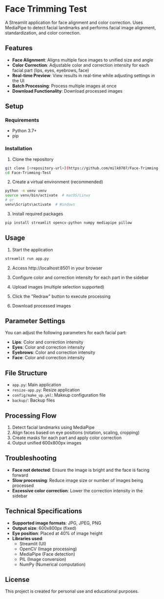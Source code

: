 # Face Trimming Test

A Streamlit application for face alignment and color correction. Uses MediaPipe to detect facial landmarks and performs facial image alignment, standardization, and color correction.

## Features

- **Face Alignment**: Aligns multiple face images to unified size and angle
- **Color Correction**: Adjustable color and correction intensity for each facial part (lips, eyes, eyebrows, face)
- **Real-time Preview**: View results in real-time while adjusting settings in the UI
- **Batch Processing**: Process multiple images at once
- **Download Functionality**: Download processed images

## Setup

### Requirements

- Python 3.7+
- pip

### Installation

1. Clone the repository
```bash
git clone [<repository-url>](https://github.com/milk0707/Face-Trimming-Test.git)
cd Face-Trimming-Test
```

2. Create a virtual environment (recommended)
```bash
python -m venv venv
source venv/bin/activate  # macOS/Linux
# or
venv\Scripts\activate  # Windows
```

3. Install required packages
```bash
pip install streamlit opencv-python numpy mediapipe pillow
```

## Usage

1. Start the application
```bash
streamlit run app.py
```

2. Access http://localhost:8501 in your browser

3. Configure color and correction intensity for each part in the sidebar

4. Upload images (multiple selection supported)

5. Click the "Redraw" button to execute processing

6. Download processed images

## Parameter Settings

You can adjust the following parameters for each facial part:

- **Lips**: Color and correction intensity
- **Eyes**: Color and correction intensity  
- **Eyebrows**: Color and correction intensity
- **Face**: Color and correction intensity

## File Structure

- `app.py`: Main application
- `resize-app.py`: Resize application
- `config/make_up.yml`: Makeup configuration file
- `backup/`: Backup files

## Processing Flow

1. Detect facial landmarks using MediaPipe
2. Align faces based on eye positions (rotation, scaling, cropping)
3. Create masks for each part and apply color correction
4. Output unified 600x800px images

## Troubleshooting

- **Face not detected**: Ensure the image is bright and the face is facing forward
- **Slow processing**: Reduce image size or number of images being processed
- **Excessive color correction**: Lower the correction intensity in the sidebar

## Technical Specifications

- **Supported image formats**: JPG, JPEG, PNG
- **Output size**: 600x800px (fixed)
- **Eye position**: Placed at 40% of image height
- **Libraries used**: 
  - Streamlit (UI)
  - OpenCV (Image processing)
  - MediaPipe (Face detection)
  - PIL (Image conversion)
  - NumPy (Numerical computation)

## License

This project is created for personal use and educational purposes. 